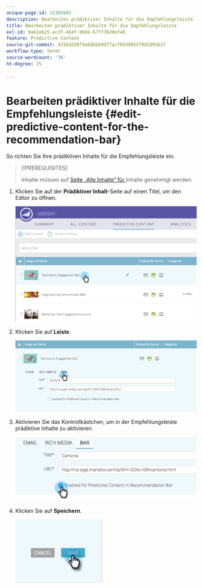 ```yaml
---
unique-page-id: 11385942
description: Bearbeiten prädiktiver Inhalte für die Empfehlungsleiste - Marketo-Dokumente - Produktdokumentation
title: Bearbeiten prädiktiver Inhalte für die Empfehlungsleiste
exl-id: 9a61e625-ec3f-4b4f-90d4-67ff7630ef48
feature: Predictive Content
source-git-commit: 431bd258f9a68bbb9df7acf043085578d3d91b1f
workflow-type: tm+mt
source-wordcount: '76'
ht-degree: 2%

---
```


# Bearbeiten prädiktiver Inhalte für die Empfehlungsleiste {#edit-predictive-content-for-the-recommendation-bar}

So richten Sie Ihre prädiktiven Inhalte für die Empfehlungsleiste ein.

>[!PREREQUISITES]
>
>Inhalte müssen auf [ Seite „Alle Inhalte“ für ](/help/marketo/product-docs/predictive-content/working-with-all-content/approve-a-title-for-predictive-content.md) Inhalte genehmigt werden.

1. Klicken Sie auf der **Prädiktiver Inhalt**-Seite auf einen Titel, um den Editor zu öffnen.

   ![](assets/image2017-10-3-9-3a45-3a13.png)

1. Klicken Sie auf **Leiste**.

   ![](assets/image2017-10-3-9-3a45-3a48.png)

1. Aktivieren Sie das Kontrollkästchen, um in der Empfehlungsleiste prädiktive Inhalte zu aktivieren.

   ![](assets/image2017-10-3-9-3a46-3a18.png)

1. Klicken Sie auf **Speichern**.

   ![](assets/save.png)

